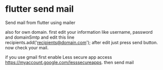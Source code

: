 # flutter send mail
Send mail from flutter using mailer

also for own domain.
first edit your information like username, password and domainSmtp and edit this line recipients.add('recipients@domain.com');
after edit just press send button. now check your mail.

if you use gmail first enable Less secure app access https://myaccount.google.com/lesssecureapps. then send mail
